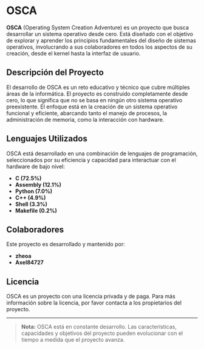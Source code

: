 # OSCA

**OSCA** (Operating System Creation Adventure) es un proyecto que busca desarrollar un sistema operativo desde cero. Está diseñado con el objetivo de explorar y aprender los principios fundamentales del diseño de sistemas operativos, involucrando a sus colaboradores en todos los aspectos de su creación, desde el kernel hasta la interfaz de usuario.

## Descripción del Proyecto

El desarrollo de OSCA es un reto educativo y técnico que cubre múltiples áreas de la informática. El proyecto es construido completamente desde cero, lo que significa que no se basa en ningún otro sistema operativo preexistente. El enfoque está en la creación de un sistema operativo funcional y eficiente, abarcando tanto el manejo de procesos, la administración de memoria, como la interacción con hardware.

## Lenguajes Utilizados

OSCA está desarrollado en una combinación de lenguajes de programación, seleccionados por su eficiencia y capacidad para interactuar con el hardware de bajo nivel:

- **C (72.5%)**
- **Assembly (12.1%)**
- **Python (7.0%)**
- **C++ (4.9%)**
- **Shell (3.3%)**
- **Makefile (0.2%)**

## Colaboradores

Este proyecto es desarrollado y mantenido por:

- **zheoa**
- **Axel84727**

## Licencia

OSCA es un proyecto con una licencia privada y de paga. Para más información sobre la licencia, por favor contacta a los propietarios del proyecto.

---

> **Nota:** OSCA está en constante desarrollo. Las características, capacidades y objetivos del proyecto pueden evolucionar con el tiempo a medida que el proyecto avanza.
